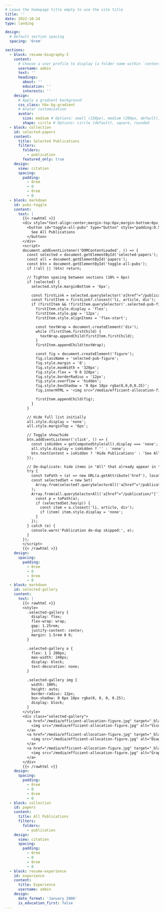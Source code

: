 ```yaml
---
# Leave the homepage title empty to use the site title
title: ''
date: 2022-10-24
type: landing

design:
  # Default section spacing
  spacing: '6rem'

sections:
  - block: resume-biography-3
    content:
      # Choose a user profile to display (a folder name within `content/authors/`)
      username: admin
      text: ''
      headings:
        about: ''
        education: ''
        interests: ''
    design:
      # Apply a gradient background
      css_class: hbx-bg-gradient
      # Avatar customization
      avatar:
        size: medium # Options: small (150px), medium (200px, default), large (320px), xl (400px), xxl (500px)
        shape: circle # Options: circle (default), square, rounded
  - block: collection
    id: selected-papers
    content:
      title: Selected Publications
      filters:
        folders:
          - publication
        featured_only: true
    design:
      view: citation
      spacing:
        padding:
          - 0rem
          - 0
          - 0rem
          - 0
  - block: markdown
    id: pubs-toggle
    content:
      text: |
        {{< rawhtml >}}
        <div style="text-align:center;margin-top:6px;margin-bottom:6px;">
          <button id="toggle-all-pubs" type="button" style="padding:0.5rem 0.75rem;border:1px solid #ccc;border-radius:8px;">
            See All Publications
          </button>
        </div>
        <script>
        document.addEventListener('DOMContentLoaded', () => {
          const selected = document.getElementById('selected-papers');
          const all = document.getElementById('papers');
          const btn = document.getElementById('toggle-all-pubs');
          if (!all || !btn) return;

          // Tighten spacing between sections (10% ≈ 6px)
          if (selected) {
            selected.style.marginBottom = '6px';

            const firstLink = selected.querySelector('a[href^="/publication/"]');
            const firstItem = firstLink?.closest('li, article, div');
            if (firstItem && !firstItem.querySelector('.selected-pub-figure')) {
              firstItem.style.display = 'flex';
              firstItem.style.gap = '12px';
              firstItem.style.alignItems = 'flex-start';

              const textWrap = document.createElement('div');
              while (firstItem.firstChild) {
                textWrap.appendChild(firstItem.firstChild);
              }
              firstItem.appendChild(textWrap);

              const fig = document.createElement('figure');
              fig.className = 'selected-pub-figure';
              fig.style.margin = '0';
              fig.style.maxWidth = '320px';
              fig.style.flex = '0 0 320px';
              fig.style.borderRadius = '12px';
              fig.style.overflow = 'hidden';
              fig.style.boxShadow = '0 6px 18px rgba(0,0,0,0.25)';
              fig.innerHTML = '<img src="/media/efficient-allocation-figure.jpg" alt="Visual summary of attentional gain allocation patterns" style="display:block;width:100%;height:auto;">';

              firstItem.appendChild(fig);
            }
          }

          // Hide full list initially
          all.style.display = 'none';
          all.style.marginTop = '6px';

          // Toggle show/hide
          btn.addEventListener('click', () => {
            const isHidden = getComputedStyle(all).display === 'none';
            all.style.display = isHidden ? '' : 'none';
            btn.textContent = isHidden ? 'Hide Publications' : 'See All Publications';
          });

          // De-duplicate: hide items in "All" that already appear in "Selected"
          try {
            const toPath = (a) => new URL(a.getAttribute('href'), location.origin).pathname;
            const selectedSet = new Set(
              Array.from(selected?.querySelectorAll('a[href^="/publication/"]') || []).map(toPath)
            );
            Array.from(all.querySelectorAll('a[href^="/publication/"]')).forEach((a) => {
              const p = toPath(a);
              if (selectedSet.has(p)) {
                const item = a.closest('li, article, div');
                if (item) item.style.display = 'none';
              }
            });
          } catch (e) {
            console.warn('Publication de-dup skipped:', e);
          }
        });
        </script>
        {{< /rawhtml >}}
    design:
      spacing:
        padding:
          - 0rem
          - 0
          - 0rem
          - 0
  - block: markdown
    id: selected-gallery
    content:
      text: |
        {{< rawhtml >}}
        <style>
          .selected-gallery {
            display: flex;
            flex-wrap: wrap;
            gap: 1.25rem;
            justify-content: center;
            margin: 1.5rem 0 0;
          }

          .selected-gallery a {
            flex: 1 1 200px;
            max-width: 240px;
            display: block;
            text-decoration: none;
          }

          .selected-gallery img {
            width: 100%;
            height: auto;
            border-radius: 12px;
            box-shadow: 0 6px 18px rgba(0, 0, 0, 0.25);
            display: block;
          }
        </style>
        <div class="selected-gallery">
          <a href="/media/efficient-allocation-figure.jpg" target="_blank" rel="noopener">
            <img src="/media/efficient-allocation-figure.jpg" alt="Visualization of efficient allocation of attentional gain" loading="lazy">
          </a>
          <a href="/media/efficient-allocation-figure.jpg" target="_blank" rel="noopener">
            <img src="/media/efficient-allocation-figure.jpg" alt="Diagram illustrating resource allocation efficiency" loading="lazy">
          </a>
          <a href="/media/efficient-allocation-figure.jpg" target="_blank" rel="noopener">
            <img src="/media/efficient-allocation-figure.jpg" alt="Graphic overview of attentional resource distribution" loading="lazy">
          </a>
        </div>
        {{< /rawhtml >}}
    design:
      spacing:
        padding:
          - 0rem
          - 0
          - 0rem
          - 0
  - block: collection
    id: papers
    content:
      title: All Publications
      filters:
        folders:
          - publication
    design:
      view: citation
      spacing:
        padding:
          - 0rem
          - 0
          - 0rem
          - 0
  - block: resume-experience
    id: experience
    content:
      title: Experience
      username: admin
    design:
      date_format: 'January 2006'
      is_education_first: false
---
```

